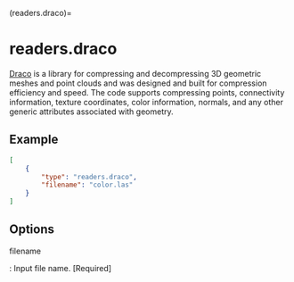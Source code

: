 (readers.draco)=

# readers.draco

[Draco] is a library for compressing and decompressing 3D geometric meshes and
point clouds and was designed and built for compression efficiency and speed.
The code supports compressing points, connectivity information, texture coordinates,
color information, normals, and any other generic attributes associated with geometry.

## Example

```json
[
    {
        "type": "readers.draco",
        "filename": "color.las"
    }
]
```

## Options

filename

: Input file name. \[Required\]

```{include} reader_opts.md
```

[draco]: https://github.com/google/draco
